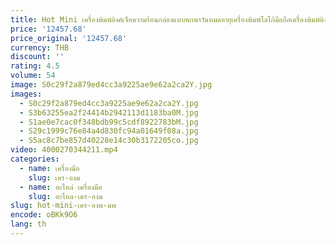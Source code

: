 ```yaml
---
title: Hot Mini เครื่องพิมพ์อิงค์เจ็ทความร้อนกล่องแบบพกพาวันหมดอายุเครื่องพิมพ์โลโก้มือถือเครื่องพิมพ์อิงค์เจ็ทดิจิตอล
price: '12457.68'
price_original: '12457.68'
currency: THB
discount: ''
rating: 4.5
volume: 54
image: S0c29f2a879ed4cc3a9225ae9e62a2ca2Y.jpg
images:
  - S0c29f2a879ed4cc3a9225ae9e62a2ca2Y.jpg
  - S3b63255ea2f24414b2942113d1183ba0M.jpg
  - S1ae0e7cac0f348bdb99c5cdf8922783bM.jpg
  - S29c1999c76e84a4d830fc94a01649f08a.jpg
  - S5ac8c7be857d40228e14c30b3172205co.jpg
video: 4000270344211.mp4
categories:
  - name: เครื่องมือ
    slug: เคร-องม
  - name: อะไหล่ เครื่องมือ
    slug: อะไหล-เคร-องม
slug: hot-mini-เคร-องพ-มพ
encode: oBKk9O6
lang: th
---
```

  